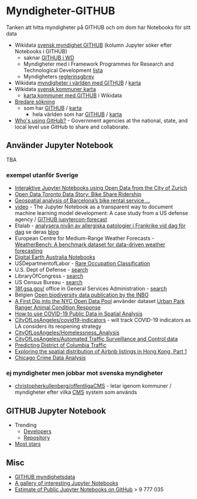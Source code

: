 # Myndigheter-GITHUB
Tanken att hitta myndigheter på GITHUB och om dom har Notebooks för sitt data

* Wikidata [svensk myndighet GITHUB](https://w.wiki/vBY) (kolumn Jupyter söker efter Notebooks i GITHUB)
  * saknar [GITHUB i WD](https://w.wiki/vAR)
  * Myndigheter med i Framework Programmes for Research and Technological Development [lista](https://w.wiki/vCa)
  * Myndigheters [reglerinsgbrev](https://sv.wikipedia.org/wiki/Wikipedia:Projekt_svenska_kommuner/PSIdata_Myndigheter)
* Wikidata [myndigheter i världen med GITHUB](https://w.wiki/vBf) / [karta](https://w.wiki/vC6)
* Wikidata [svensk kommuner karta](https://w.wiki/vBV)  
  * [karta kommuner med GITHUB](https://w.wiki/vBT) i Wikidata
* [Bredare sökning](https://w.wiki/vAk)
  * som har [GITHUB](https://w.wiki/vKH) / [karta](https://w.wiki/vWw)
    * hela världen som har [GITHUB](https://w.wiki/vJS) / [karta](https://w.wiki/vKG)
* [Who's using GitHub?](https://government.github.com/community/) - Government agencies at the national, state, and local level use GitHub to share and collaborate.
## Använder Jupyter Notebook
TBA
### exempel utanför Sverige
* [Interaktive Jupyter Notebooks using Open Data from the City of Zurich](https://data.stadt-zuerich.ch/showcase/mybinder-org-use-case-mit-open-data-der-stadt-zurich)
* [Open Data Toronto Data Story: Bike Share Ridership](https://github.com/open-data-toronto/story-bike-share-ridership)
* [Geospatial analysis of Barcelona’s bike rental service ...](https://towardsdatascience.com/geospatial-analysis-in-python-and-jupyter-notebooks-f90de25b0777)
* [video](https://www.youtube.com/watch?v=vdghnZUr0bI) - The Jupyter Notebook as a transparent way to document machine learning model development: A case study from a US defense agency / [GITHUB jupytercon-forecast](https://github.com/nudro/jupytercon-forecast)
* Etalab - [analysera nivån av allergiska patologier i Frankrike vid dag för dag](https://github.com/etalab/Pathologies_allergiques/blob/41b7aa4a1d9c07467edac2e39dfa1fa4d63685a9/notebook/Pollen.ipynb) se deras [blog](https://www.etalab.gouv.fr/) 
* European Centre for Medium-Range Weather Forecasts - [WeatherBench: A benchmark dataset for data-driven weather forecasting](https://github.com/ecmwf/climetlab/blob/d2d3622b05ad487a956c2c29c2b80e13c3922348/docs/examples/09-weatherbench.ipynb)
* [Digital Earth Australia Notebooks](https://github.com/GeoscienceAustralia/dea-notebooks)
* USDepartmentofLabor - [Rare Occupation Classification](https://github.com/USDepartmentofLabor/Binary-Context-Transformer/blob/b80c26b82ab67e0d0bd728a7940685d160ae742d/Rare%20Occupation%20Classification.ipynb)
* U.S. Dept of Defense - [search](https://github.com/search?type=code&l=Jupyter+Notebook&q=org%3Adeptofdefense)
* LibraryOfCongress - [search](https://github.com/search?l=Jupyter+Notebook&p=3&q=org%3ALibraryOfCongress&type=Code)
* US Census Bureau - [search](https://github.com/search?type=code&l=Jupyter+Notebook&q=org%3Auscensusbureau)
* [18f.gsa.gov/](https://18f.gsa.gov/) office in General Services Administration - [search](https://github.com/search?type=code&l=Jupyter+Notebook&q=org%3A18F)
* Belgien [Open biodiversity data publication by the INBO](https://github.com/inbo/data-publication)
* [A First Dip into the NYC Open Data Pool](https://medium.com/@cruble/a-first-dip-into-the-nyc-open-data-pool-2902abff91e0) använder dataset [Urban Park Ranger Animal Condition Response](https://data.cityofnewyork.us/Environment/Urban-Park-Ranger-Animal-Condition-Response/fuhs-xmg2)
* [How to use COVID-19 Public Data in Spatial Analysis](https://carto.com/blog/how-to-use-covid19-data-spatial-analysis/)
* [CityOfLosAngeles/covid19-indicators](https://github.com/CityOfLosAngeles/covid19-indicators) - will track COVID-19 indicators as LA considers its reopening strategy
* [CityOfLosAngeles/Homelessness_Analysis](https://github.com/CityOfLosAngeles/notebook-demos/blob/master/Homelessness_Analysis.ipynb)
* [CityOfLosAngeles/Automated Traffic Surveillance and Control data](https://github.com/CityOfLosAngeles/atsac-etl-analysis/blob/master/notebooks/atsac-athena.ipynb)
* [Predicting District of Columbia Traffic](https://github.com/MikeS-nth/portfolio/blob/master/DC_Traffic_Prediction/Predicting_DC_Traffic_Mike_Sanders.ipynb)
* [Exploring the spatial distribution of Airbnb listings in Hong Kong, Part 1](https://medium.com/@zidongyu26/exploring-the-spatial-distribution-of-airbnb-listings-in-hong-kong-816a3f56aa2c)
* [Chicago Crime Data Analysis](https://github.com/elmaddinkarimov/ChicagoCrimeDataAnalysis/blob/master/Chicago-Crime-Data-Analysis.ipynb)
### ej myndigheter men jobbar mot svenska myndigheter
* [christopherkullenberg/offentligaCMS](https://github.com/christopherkullenberg/offentligaCMS/blob/master/CMSdataanalys.ipynb) - letar igenom kommuner / myndigheter efter vilka [CMS](https://en.wikipedia.org/wiki/Content_management_system) system som används

## GITHUB Jupyter Notebook
* Trending
  * [Developers](https://github.com/trending/developers/jupyter-notebook?since=monthly)
  * [Repository](https://github.com/trending/jupyter-notebook?since=monthly)
* [Most stars](https://github.com/search?o=desc&q=Jupiter+notebook&s=stars&type=Repositories)
 
## Misc
* [GITHUB myndighetsdata](https://github.com/myndighetsdata)
* [A gallery of interesting Jupyter Notebooks](https://github.com/jupyter/jupyter/wiki/A-gallery-of-interesting-Jupyter-Notebooks)
* [Estimate of Public Jupyter Notebooks on GitHub](https://nbviewer.jupyter.org/github/parente/nbestimate/blob/master/estimate.ipynb) > 9 777 035

